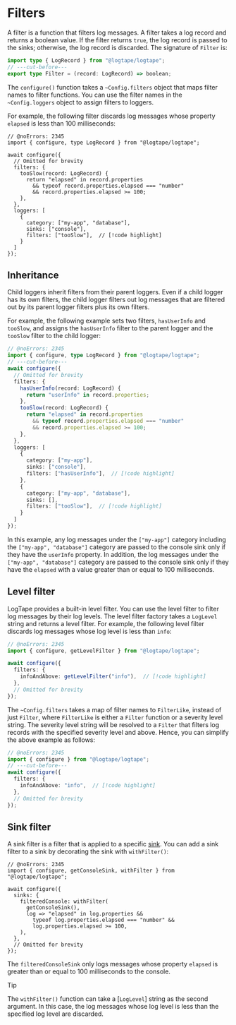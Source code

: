 Filters
=======

A filter is a function that filters log messages.  A filter takes a log record
and returns a boolean value.  If the filter returns `true`, the log record is
passed to the sinks; otherwise, the log record is discarded.  The signature of
`Filter` is:

~~~~ typescript twoslash
import type { LogRecord } from "@logtape/logtape";
// ---cut-before---
export type Filter = (record: LogRecord) => boolean;
~~~~

The `configure()` function takes a `~Config.filters` object that maps filter
names to filter functions.  You can use the filter names in
the `~Config.loggers` object to assign filters to loggers.

For example, the following filter discards log messages whose property `elapsed`
is less than 100 milliseconds:

~~~~ typescript{5-9} twoslash
// @noErrors: 2345
import { configure, type LogRecord } from "@logtape/logtape";

await configure({
  // Omitted for brevity
  filters: {
    tooSlow(record: LogRecord) {
      return "elapsed" in record.properties
        && typeof record.properties.elapsed === "number"
        && record.properties.elapsed >= 100;
    },
  },
  loggers: [
    {
      category: ["my-app", "database"],
      sinks: ["console"],
      filters: ["tooSlow"],  // [!code highlight]
    }
  ]
});
~~~~


Inheritance
-----------

Child loggers inherit filters from their parent loggers.  Even if a child logger
has its own filters, the child logger filters out log messages that are filtered
out by its parent logger filters plus its own filters.

For example, the following example sets two filters, `hasUserInfo` and
`tooSlow`, and assigns the `hasUserInfo` filter to the parent logger and
the `tooSlow` filter to the child logger:

~~~~ typescript twoslash
// @noErrors: 2345
import { configure, type LogRecord } from "@logtape/logtape";
// ---cut-before---
await configure({
  // Omitted for brevity
  filters: {
    hasUserInfo(record: LogRecord) {
      return "userInfo" in record.properties;
    },
    tooSlow(record: LogRecord) {
      return "elapsed" in record.properties
        && typeof record.properties.elapsed === "number"
        && record.properties.elapsed >= 100;
    },
  },
  loggers: [
    {
      category: ["my-app"],
      sinks: ["console"],
      filters: ["hasUserInfo"],  // [!code highlight]
    },
    {
      category: ["my-app", "database"],
      sinks: [],
      filters: ["tooSlow"],  // [!code highlight]
    }
  ]
});
~~~~

In this example, any log messages under the `["my-app"]` category including
the `["my-app", "database"]` category are passed to the console sink only if
they have the `userInfo` property.  In addition, the log messages under the
`["my-app", "database"]` category are passed to the console sink only if they
have the `elapsed` with a value greater than or equal to 100 milliseconds.


Level filter
------------

LogTape provides a built-in level filter.  You can use the level filter to
filter log messages by their log levels.  The level filter factory takes
a `LogLevel` string and returns a level filter.  For example, the following
level filter discards log messages whose log level is less than `info`:

~~~~ typescript twoslash
// @noErrors: 2345
import { configure, getLevelFilter } from "@logtape/logtape";

await configure({
  filters: {
    infoAndAbove: getLevelFilter("info"),  // [!code highlight]
  },
  // Omitted for brevity
});
~~~~

The `~Config.filters` takes a map of filter names to `FilterLike`, instead of
just `Filter`, where `FilterLike` is either a `Filter` function or a severity
level string.  The severity level string will be resolved to a `Filter` that
filters log records with the specified severity level and above.  Hence, you
can simplify the above example as follows:

~~~~ typescript twoslash
// @noErrors: 2345
import { configure } from "@logtape/logtape";
// ---cut-before---
await configure({
  filters: {
    infoAndAbove: "info",  // [!code highlight]
  },
  // Omitted for brevity
});
~~~~


Sink filter
-----------

A sink filter is a filter that is applied to a specific [sink](./sinks.md).
You can add a sink filter to a sink by decorating the sink with `withFilter()`:

~~~~ typescript{7-9} twoslash
// @noErrors: 2345
import { configure, getConsoleSink, withFilter } from "@logtape/logtape";

await configure({
  sinks: {
    filteredConsole: withFilter(
      getConsoleSink(),
      log => "elapsed" in log.properties &&
        typeof log.properties.elapsed === "number" &&
        log.properties.elapsed >= 100,
    ),
  },
  // Omitted for brevity
});
~~~~

The `filteredConsoleSink` only logs messages whose property `elapsed` is greater
than or equal to 100 milliseconds to the console.

> [!TIP]
> The `withFilter()` function can take a [`LogLevel`] string as the second
> argument.  In this case, the log messages whose log level is less than
> the specified log level are discarded.
